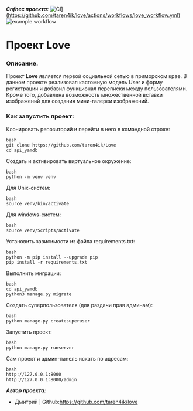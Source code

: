 ***Cnfnec проекта:***
![CI](https://github.com/taren4ik//actions/workflows/love_workflow.yml/badge.svg?branch=master)](https://github.com/taren4ik/love/actions/workflows/love_workflow.yml)
![example workflow](https://github.com/taren4ik/love/actions/workflows/love_workflow.yml/badge.svg)



# Проект Love

### Описание. ###

Проект **Love**  является первой социальной сетью в приморском крае. 
В данном проекте реализовал кастомную модель User и форму регистрации и
добавил функционал переписки между пользователями. Кроме того, 
добавлена возможность множественной вставки изображений для создания
мини-галереи изображений.


### Как запустить проект:

Клонировать репозиторий и перейти в него в командной строке:

```
bash
git clone https://github.com/taren4ik/Love
cd api_yamdb
```

Cоздать и активировать виртуальное окружение:

```
bash
python -m venv venv
```

Для Unix-систем:
```
bash
source venv/bin/activate
```

Для windows-систем:
```
bash
source venv/Scripts/activate
```

Установить зависимости из файла requirements.txt:

```
bash
python -m pip install --upgrade pip
pip install -r requirements.txt
```

Выполнить миграции:

```
bash
cd api_yamdb
python3 manage.py migrate
```

Создать суперпользователя (для раздачи прав админам):

```
bash
python manage.py createsuperuser
```

Запустить проект:

```
bash
python manage.py runserver
```

Сам проект и админ-панель искать по адресам:
```
bash
http://127.0.0.1:8000
http://127.0.0.1:8000/admin
```

***Автор проекта:***
* Дмитрий  | Github:https://github.com/taren4ik/love
